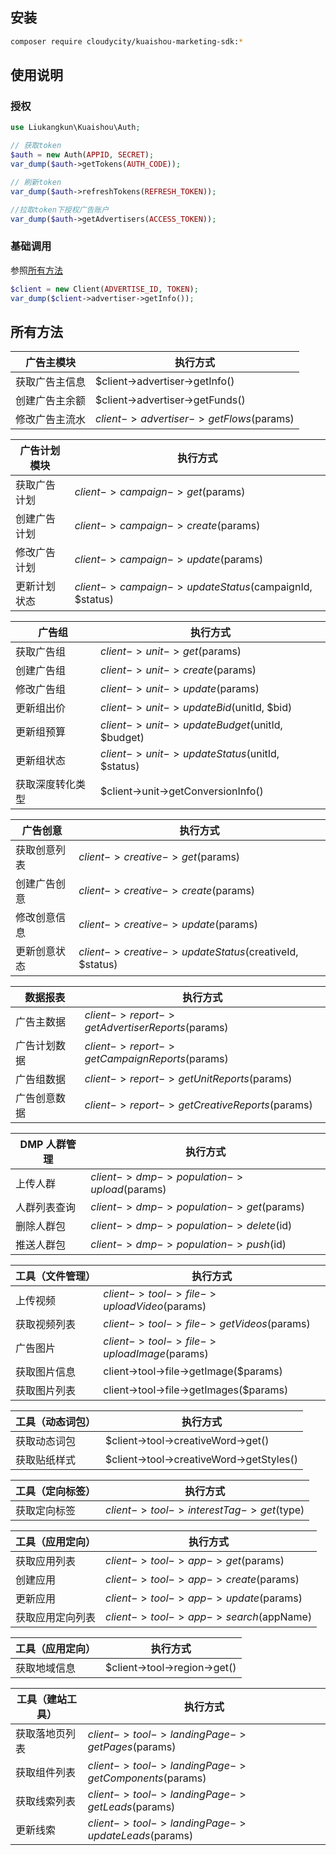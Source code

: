 ## 安装
```bash
composer require cloudycity/kuaishou-marketing-sdk:*
```

## 使用说明

### 授权

```php
use Liukangkun\Kuaishou\Auth;

// 获取token
$auth = new Auth(APPID, SECRET);
var_dump($auth->getTokens(AUTH_CODE));

// 刷新token
var_dump($auth->refreshTokens(REFRESH_TOKEN));

//拉取token下授权广告账户
var_dump($auth->getAdvertisers(ACCESS_TOKEN));
```

### 基础调用

参照[所有方法](#所有方法)

```php
$client = new Client(ADVERTISE_ID, TOKEN);
var_dump($client->advertiser->getInfo());
```
## 所有方法

广告主模块|执行方式
---|---
获取广告主信息|$client->advertiser->getInfo()
创建广告主余额|$client->advertiser->getFunds()
修改广告主流水|$client->advertiser->getFlows($params)

广告计划模块|执行方式
---|---
获取广告计划|$client->campaign->get($params)
创建广告计划|$client->campaign->create($params)
修改广告计划|$client->campaign->update($params)
更新计划状态|$client->campaign->updateStatus($campaignId, $status)

广告组|执行方式
---|---
获取广告组|$client->unit->get($params)
创建广告组|$client->unit->create($params)
修改广告组|$client->unit->update($params)
更新组出价|$client->unit->updateBid($unitId, $bid)
更新组预算|$client->unit->updateBudget($unitId, $budget)
更新组状态|$client->unit->updateStatus($unitId, $status)
获取深度转化类型|$client->unit->getConversionInfo()

广告创意|执行方式
---|---
获取创意列表|$client->creative->get($params)
创建广告创意|$client->creative->create($params)
修改创意信息|$client->creative->update($params)
更新创意状态|$client->creative->updateStatus($creativeId, $status)

数据报表|执行方式
---|---
广告主数据|$client->report->getAdvertiserReports($params)
广告计划数据|$client->report->getCampaignReports($params)
广告组数据|$client->report->getUnitReports($params)
广告创意数据|$client->report->getCreativeReports($params)

DMP 人群管理|执行方式
---|---
上传人群|$client->dmp->population->upload($params)
人群列表查询|$client->dmp->population->get($params)
删除人群包|$client->dmp->population->delete($id)
推送人群包|$client->dmp->population->push($id)

工具（文件管理）|执行方式
---|---
上传视频|$client->tool->file->uploadVideo($params)
获取视频列表|$client->tool->file->getVideos($params)
广告图片|$client->tool->file->uploadImage($params)
获取图片信息|client->tool->file->getImage($params)
获取图片列表|client->tool->file->getImages($params)

工具（动态词包）|执行方式
---|---
获取动态词包|$client->tool->creativeWord->get()
获取贴纸样式|$client->tool->creativeWord->getStyles()

工具（定向标签）|执行方式
---|---
获取定向标签|$client->tool->interestTag->get($type)

工具（应用定向）|执行方式
---|---
获取应用列表|$client->tool->app->get($params)
创建应用|$client->tool->app->create($params)
更新应用|$client->tool->app->update($params)
获取应用定向列表|$client->tool->app->search($appName)

工具（应用定向）|执行方式
---|---
获取地域信息|$client->tool->region->get()

工具（建站工具）|执行方式
---|---
获取落地页列表|$client->tool->landingPage->getPages($params)
获取组件列表|$client->tool->landingPage->getComponents($params)
获取线索列表|$client->tool->landingPage->getLeads($params)
更新线索|$client->tool->landingPage->updateLeads($params)

